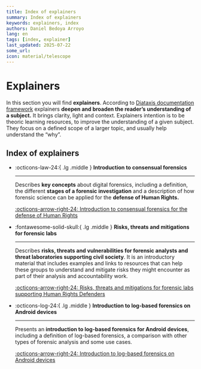 ```yaml
---
title: Index of explainers
summary: Index of explainers
keywords: explainers, index
authors: Daniel Bedoya Arroyo
lang: en
tags: [index, explainer]
last_updated: 2025-07-22
some_url:
icon: material/telescope
---
```


# Explainers 

In this section you will find **explainers**. According to [Diataxis documentation framework](../references/00-glossary.md#diataxis) explainers **deepen and broaden the reader’s understanding of a subject.** It brings clarity, light and context. Explainers intention is to be theoric learning resources, to improve the understanding of a given subject. They focus on a defined scope of a larger topic, and usually help understand the “why”. 

## Index of explainers


<div class="grid cards" markdown>

-   :octicons-law-24:{ .lg .middle }      __Introduction to consensual forensics__

    ---

    Describes **key concepts** about digital forensics, including a definition, the different **stages of a forensic investigation** and a description of how forensic science can be applied for the **defense of Human Rights.** 

    [:octicons-arrow-right-24: Introduction to consensual forensics for the defense of Human Rights](01-explainer-introduction-digital-forensics/01-explainer-introduction-digital-forensics.html)

-   :fontawesome-solid-skull:{ .lg .middle }     __Risks, threats and mitigations for forensic labs__

    ---

    Describes **risks, threats and vulnerabilities for forensic analysts and threat laboratories supporting civil society**. It is an introductory material that includes examples and links to resources that can help these groups to understand and mitigate risks they might encounter as part of their analysis and accountability work.

    [:octicons-arrow-right-24: Risks, threats and mitigations for forensic labs supporting Human Rights Defenders](02-explainer-risks-threats/02-explainer-risks-threats.html)

-   :octicons-log-24:{ .lg .middle }      __Introduction to log-based forensics on Android devices__

    ---

    
    Presents an **introduction to log-based forensics for Android devices**, including a definition of log-based forensics, a comparison with other types of forensic analysis and some use cases. 

    [:octicons-arrow-right-24: Introduction to log-based forensics on Android devices](03-explainer-log-forensics-android/03-explainer-log-forensics-android.html)


</div>

